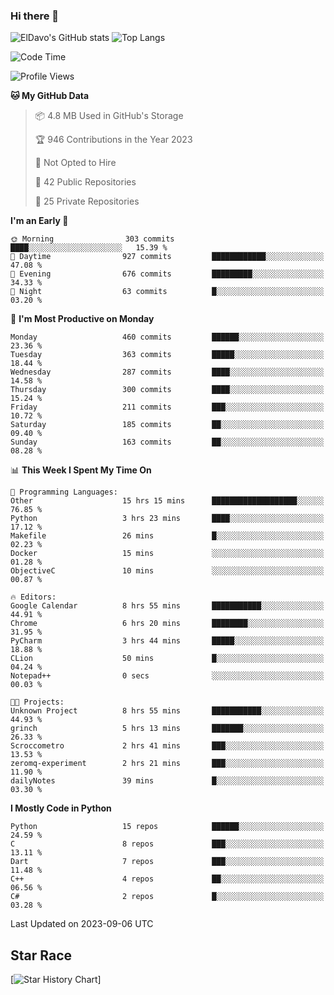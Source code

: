 ### Hi there 👋
![ElDavo's GitHub stats](https://github-readme-stats.vercel.app/api?username=ElDavoo&show_icons=true&theme=chartreuse-dark)
![Top Langs](https://github-readme-stats.vercel.app/api/top-langs/?username=ElDavoo&theme=chartreuse-dark&layout=compact)

<!--START_SECTION:waka-->
![Code Time](http://img.shields.io/badge/Code%20Time-379%20hrs%2018%20mins-blue)

![Profile Views](http://img.shields.io/badge/Profile%20Views-1-blue)

**🐱 My GitHub Data** 

> 📦 4.8 MB Used in GitHub's Storage 
 > 
> 🏆 946 Contributions in the Year 2023
 > 
> 🚫 Not Opted to Hire
 > 
> 📜 42 Public Repositories 
 > 
> 🔑 25 Private Repositories 
 > 
**I'm an Early 🐤** 

```text
🌞 Morning                303 commits         ████░░░░░░░░░░░░░░░░░░░░░   15.39 % 
🌆 Daytime                927 commits         ████████████░░░░░░░░░░░░░   47.08 % 
🌃 Evening                676 commits         █████████░░░░░░░░░░░░░░░░   34.33 % 
🌙 Night                  63 commits          █░░░░░░░░░░░░░░░░░░░░░░░░   03.20 % 
```
📅 **I'm Most Productive on Monday** 

```text
Monday                   460 commits         ██████░░░░░░░░░░░░░░░░░░░   23.36 % 
Tuesday                  363 commits         █████░░░░░░░░░░░░░░░░░░░░   18.44 % 
Wednesday                287 commits         ████░░░░░░░░░░░░░░░░░░░░░   14.58 % 
Thursday                 300 commits         ████░░░░░░░░░░░░░░░░░░░░░   15.24 % 
Friday                   211 commits         ███░░░░░░░░░░░░░░░░░░░░░░   10.72 % 
Saturday                 185 commits         ██░░░░░░░░░░░░░░░░░░░░░░░   09.40 % 
Sunday                   163 commits         ██░░░░░░░░░░░░░░░░░░░░░░░   08.28 % 
```


📊 **This Week I Spent My Time On** 

```text
💬 Programming Languages: 
Other                    15 hrs 15 mins      ███████████████████░░░░░░   76.85 % 
Python                   3 hrs 23 mins       ████░░░░░░░░░░░░░░░░░░░░░   17.12 % 
Makefile                 26 mins             █░░░░░░░░░░░░░░░░░░░░░░░░   02.23 % 
Docker                   15 mins             ░░░░░░░░░░░░░░░░░░░░░░░░░   01.28 % 
ObjectiveC               10 mins             ░░░░░░░░░░░░░░░░░░░░░░░░░   00.87 % 

🔥 Editors: 
Google Calendar          8 hrs 55 mins       ███████████░░░░░░░░░░░░░░   44.91 % 
Chrome                   6 hrs 20 mins       ████████░░░░░░░░░░░░░░░░░   31.95 % 
PyCharm                  3 hrs 44 mins       █████░░░░░░░░░░░░░░░░░░░░   18.88 % 
CLion                    50 mins             █░░░░░░░░░░░░░░░░░░░░░░░░   04.24 % 
Notepad++                0 secs              ░░░░░░░░░░░░░░░░░░░░░░░░░   00.03 % 

🐱‍💻 Projects: 
Unknown Project          8 hrs 55 mins       ███████████░░░░░░░░░░░░░░   44.93 % 
grinch                   5 hrs 13 mins       ███████░░░░░░░░░░░░░░░░░░   26.33 % 
Scroccometro             2 hrs 41 mins       ███░░░░░░░░░░░░░░░░░░░░░░   13.53 % 
zeromq-experiment        2 hrs 21 mins       ███░░░░░░░░░░░░░░░░░░░░░░   11.90 % 
dailyNotes               39 mins             █░░░░░░░░░░░░░░░░░░░░░░░░   03.30 % 
```

**I Mostly Code in Python** 

```text
Python                   15 repos            ██████░░░░░░░░░░░░░░░░░░░   24.59 % 
C                        8 repos             ███░░░░░░░░░░░░░░░░░░░░░░   13.11 % 
Dart                     7 repos             ███░░░░░░░░░░░░░░░░░░░░░░   11.48 % 
C++                      4 repos             ██░░░░░░░░░░░░░░░░░░░░░░░   06.56 % 
C#                       2 repos             █░░░░░░░░░░░░░░░░░░░░░░░░   03.28 % 
```




 Last Updated on 2023-09-06 UTC
<!--END_SECTION:waka-->

## Star Race

[![Star History Chart](https://api.star-history.com/svg?repos=ElDavoo/WhatsApp-Crypt14-Crypt15-Decrypter,ElDavoo/TuringOS,EliteAndroidApps/WhatsApp-Crypt12-Decrypter,KnugiHK/Whatsapp-Chat-Exporter&type=Date)]
